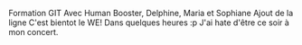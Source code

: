 Formation GIT
Avec Human Booster,
Delphine, Maria
et Sophiane
Ajout de la ligne
C'est bientot le WE!
Dans quelques heures :p
J'ai hate d'être ce soir à mon concert.
